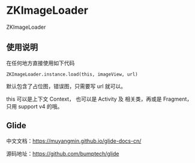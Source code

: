 # ZKImageLoader
ZKImageLoader

## 使用说明

在任何地方直接使用如下代码
```
ZKImageLoader.instance.load(this, imageView, url)
```

默认包含了占位图，错误图，只需要写 url 就可以。

this 可以是上下文 Context， 也可以是 Activity 及 相关类，再或是 Fragment，只用 support v4 的哦。


## Glide

中文文档：https://muyangmin.github.io/glide-docs-cn/

源码地址：https://github.com/bumptech/glide